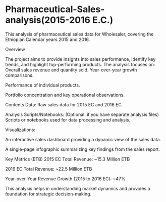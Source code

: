 # Pharmaceutical-Sales-analysis(2015-2016 E.C.)
This analysis of pharmaceutical sales data for Wholesaler, covering the Ethiopian Calendar years 2015 and 2016.

Overview

The project aims to provide insights into sales performance, identify key trends, and highlight top-performing products. The analysis focuses on:
Overall sales revenue and quantity sold.
Year-over-year growth comparisons.

Performance of individual products.

Portfolio concentration and key operational observations.

Contents
Data:  Raw sales data for 2015 EC and 2016 EC.

Analysis Scripts/Notebooks: (Optional: if you have separate analysis files) Scripts or notebooks used for data processing and analysis.

Visualizations:

An interactive sales dashboard providing a dynamic view of the sales data.

A single-page infographic summarizing key findings from the sales report.

Key Metrics (ETB)
2015 EC Total Revenue: ~15.3 Million ETB

2016 EC Total Revenue: ~22.5 Million ETB

Year-over-Year Revenue Growth (2015 to 2016 EC): ~47%

This analysis helps in understanding market dynamics and provides a foundation for strategic decision-making.
